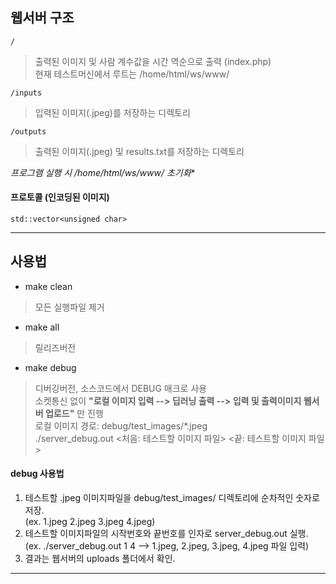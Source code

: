 ## 웹서버 구조
    /
> 출력된 이미지 및 사람 계수값을 시간 역순으로 출력 (index.php)   
> 현재 테스트머신에서 루트는 /home/html/ws/www/

    /inputs
> 입력된 이미지(.jpeg)를 저장하는 디렉토리

    /outputs
> 출력된 이미지(.jpeg) 및 results.txt를 저장하는 디렉토리

**프로그램 실행 시 /home/html/ws/www/* 초기화**

#### 프로토콜 (인코딩된 이미지)
    std::vector<unsigned char>

---------------------------------------------------------------
## 사용법

* make clean
> 모든 실행파일 제거

* make all
> 릴리즈버전

* make debug
> 디버깅버전, 소스코드에서 DEBUG 매크로 사용   
> 소켓통신 없이 **"로컬 이미지 입력 --> 딥러닝 출력 --> 입력 및 출력이미지 웹서버 업로드"** 만 진행   
> 로컬 이미지 경로: debug/test_images/*.jpeg   
> ./server_debug.out <처음: 테스트할 이미지 파일> <끝: 테스트할 이미지 파일>   

#### debug 사용법
1. 테스트할 .jpeg 이미지파일을 debug/test_images/ 디렉토리에 순차적인 숫자로 저장.   
  (ex. 1.jpeg 2.jpeg 3.jpeg 4.jpeg)
2. 테스트할 이미지파일의 시작번호와 끝번호를 인자로 server_debug.out 실행.   
  (ex. ./server_debug.out 1 4  -->  1.jpeg, 2.jpeg, 3.jpeg, 4.jpeg 파일 입력)
3. 결과는 웹서버의 uploads 폴더에서 확인.   

--------------------------------------------------------------
